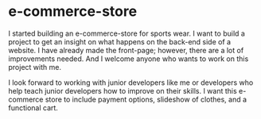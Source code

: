 # e-commerce-store

I started building an e-commerce-store for sports wear. I want to build a project to get an insight on what happens on the back-end side of a website. 
I have already made the front-page; however, there are a lot of improvements needed. And I welcome anyone who wants to work on this project with me.

I look forward to working with junior developers like me or developers who help teach junior developers how to improve on their skills. I want this 
e-commerce store to include payment options, slideshow of clothes, and a functional cart. 
